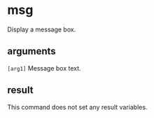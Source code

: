 # msg

Display a message box.

## arguments

`[arg1]` Message box text.

## result

This command does not set any result variables.
